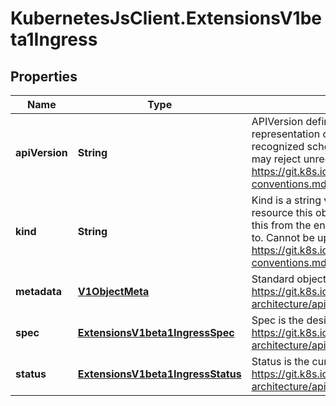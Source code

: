 # KubernetesJsClient.ExtensionsV1beta1Ingress

## Properties
Name | Type | Description | Notes
------------ | ------------- | ------------- | -------------
**apiVersion** | **String** | APIVersion defines the versioned schema of this representation of an object. Servers should convert recognized schemas to the latest internal value, and may reject unrecognized values. More info: https://git.k8s.io/community/contributors/devel/api-conventions.md#resources | [optional] 
**kind** | **String** | Kind is a string value representing the REST resource this object represents. Servers may infer this from the endpoint the client submits requests to. Cannot be updated. In CamelCase. More info: https://git.k8s.io/community/contributors/devel/api-conventions.md#types-kinds | [optional] 
**metadata** | [**V1ObjectMeta**](V1ObjectMeta.md) | Standard object&#39;s metadata. More info: https://git.k8s.io/community/contributors/devel/sig-architecture/api-conventions.md#metadata | [optional] 
**spec** | [**ExtensionsV1beta1IngressSpec**](ExtensionsV1beta1IngressSpec.md) | Spec is the desired state of the Ingress. More info: https://git.k8s.io/community/contributors/devel/sig-architecture/api-conventions.md#spec-and-status | [optional] 
**status** | [**ExtensionsV1beta1IngressStatus**](ExtensionsV1beta1IngressStatus.md) | Status is the current state of the Ingress. More info: https://git.k8s.io/community/contributors/devel/sig-architecture/api-conventions.md#spec-and-status | [optional] 


